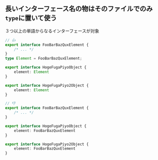 ## 長いインターフェース名の物はそのファイルでのみ`type`に置いて使う

３つ以上の単語からなるインターフェースが対象

```ts
// 👍
export interface FooBarBazQuxElement {
	/* ... */
}
type Element = FooBarBazQuxElement;

export interface HogeFugaPiyoObject {
	element: Element
}

export interface HogeFugaPiyo2Object {
	element: Element
}

// 👎
export interface FooBarBazQuxElement {
	/* ... */
}

export interface HogeFugaPiyoObject {
	element: FooBarBazQuxElement
}

export interface HogeFugaPiyo2Object {
	element: FooBarBazQuxElement
}

```
